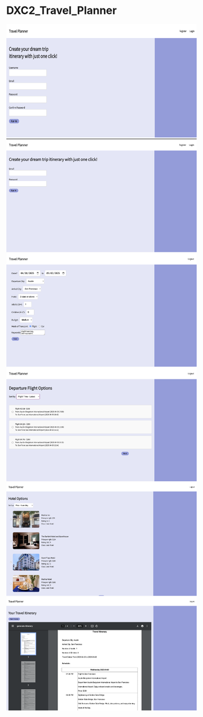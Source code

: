# DXC2_Travel_Planner

<img src="screenshots/registration-ss.png" width="600" height="300">
<img src="screenshots/login-ss.png" width="600" height="300">
<img src="screenshots/trip-input-ss.png" width="600" height="300">
<img src="screenshots/flights-ss.png" width="600" height="300">
<img src="screenshots/hotels-ss.png" width="600" height="300">
<img src="screenshots/itinerary-ss.png" width="600" height="300">